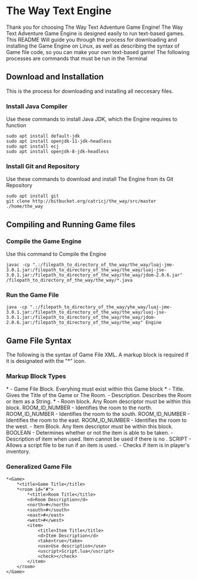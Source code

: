 # The Way Text Engine
Thank you for choosing The Way Text Adventure Game Engine!
The Way Text Adventure Game Engine is designed easily to run text-based games. 
This README Will guide you through the process for downloading and installing the Game Engine on Linux, as well as describing the syntax of Game file code, so you can make your own text-based game!
The following processes are commands that must be run in the Terminal
## Download and Installation
This is the process for downloading and installing all neccesary files.
### Install Java Compiler
Use these commands to install Java JDK, which the Engine requires to function
```
sudo apt install default-jdk
sudo apt install openjdk-11-jdk-headless
sudo apt install ecj
sudo apt install openjdk-8-jdk-headless
```
### Install Git and Repository
Use these commands to download and install The Engine from its Git Repository
```
sudo apt install git
git clone http://bitbucket.org/catricj/the_way/src/master ./home/the_way
```
## Compiling and Running Game files
### Compile the Game Engine
Use this command to Compile the Engine
```
javac -cp ".:/filepath_to_directory_of_the_way/the_way/luaj-jme-3.0.1.jar:/filepath_to_directory_of_the_way/the_way/luaj-jse-3.0.1.jar:/filepath_to_directory_of_the_way/the_way/jdom-2.0.6.jar" /filepath_to_directory_of_the_way/the_way/*.java
```
### Run the Game File
```
java -cp ".:/filepath_to_directory_of_the_way/yhe_way/luaj-jme-3.0.1.jar:/filepath_to_directory_of_the_way/the_way/luaj-jse-3.0.1.jar:/filepath_to_directory_of_the_way/the_way/jdom-2.0.6.jar:/filepath_to_directory_of_the_way/the_way" Engine
```
## Game File Syntax
The following is the syntax of Game File XML. A markup block is required if it is designated with the "*" icon.
### Markup Block Types
*<Game></Game> - Game File Block. Everyhing must exist within this Game block
*<title></title> - Title. Gives the Title of the Game or The Room.
<d></d> - Description. Describes the Room or item as a String.
*<room id="ROOM_ID_NUMBER"></room> - Room block. Any Room descriptor must be within this block.
	<north>ROOM_ID_NUMBER</north> - Identifies the room to the north.
	<south>ROOM_ID_NUMBER</south> - Identifies the room to the south.
	<east>ROOM_ID_NUMBER</east> - Identifies the room to the east.
	<west>ROOM_ID_NUMBER</west> - Identifies the room to the west.
<item></item> - Item Block. Any Item descriptor must be within this block.
	<take>BOOLEAN</take> - Determines whether or not the item is able to be taken.
	<use></use> - Description of item when used. Item cannot be used if there is no <use>.
	<uscript>SCRIPT</uscript> - Allows a script file to be run if an item is used.
	<check></check> - Checks if item is in player's inventory.
### Generalized Game File 
```
*<Game>
	*<title>Game Title</title>
	*<room id="#">
		*<title>Room Title</title>
		<d>Room Description</d>
		<north>#</north>
		<south>#</south>
		<east>#</east>
		<west>#</west>
		<item>
			<title>Item Title</title>
			<d>Item Description</d>
			<take>true</take>
			<use>Use description</use>
			<uscript>Script.lua</uscript>
			<check></check>
		</item>
	</room>
</Game>
```
